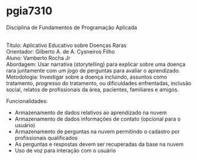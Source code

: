 # pgia7310

Disciplina de Fundamentos de Programação Aplicada<br><br>

Título: Aplicativo Educativo sobre Doenças Raras<br>
Orientador: Gilberto A. de A. Cysneiros Filho<br>
Aluno: Vamberto Rocha Jr <br>
Abordagem: Usar narrativa (​storytelling​) para explicar sobre uma doença rara juntamente com um jogo de perguntas para avaliar o aprendizado.<br>
Metodologia: Investigar sobre a doença incluindo, assuntos como tratamento, progresso do tratamento, ou dificuldades enfrentadas, inclusão social, relatos de profissionais da área, pacientes, familiares e amigos.<br>

Funcionalidades:<br>

- Armazenamento de dados relativos ao aprendizado na nuvem
- Armazenamento de dados informações de contato (opcional para o usuário)
- Armazenamento de perguntas na nuvem permitindo o cadastro por profissionais qualificados
- As perguntas e respostas devem ser recuperadas da base na nuvem
- Uso de voz para interação com o usuário
